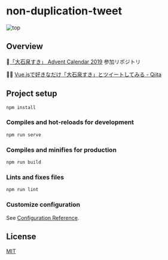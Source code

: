 # non-duplication-tweet

![top](https://user-images.githubusercontent.com/49052459/218252138-7cebb584-1b13-474d-8a1b-c27131e7fe53.png)

## Overview

📅[「大石泉すき」 Advent Calendar 2019](https://qiita.com/advent-calendar/2019/ohishi-izumi-suki) 参加リポジトリ

✍🏻 [Vue.jsで好きなだけ「大石泉すき」とツイートしてみる - Qiita](https://qiita.com/m19e/items/7a7d52180c8b3e60af69)

## Project setup
```
npm install
```

### Compiles and hot-reloads for development
```
npm run serve
```

### Compiles and minifies for production
```
npm run build
```

### Lints and fixes files
```
npm run lint
```

### Customize configuration
See [Configuration Reference](https://cli.vuejs.org/config/).

## License

[MIT](https://github.com/m19e/non-duplication-tweet/blob/master/LICENSE)
